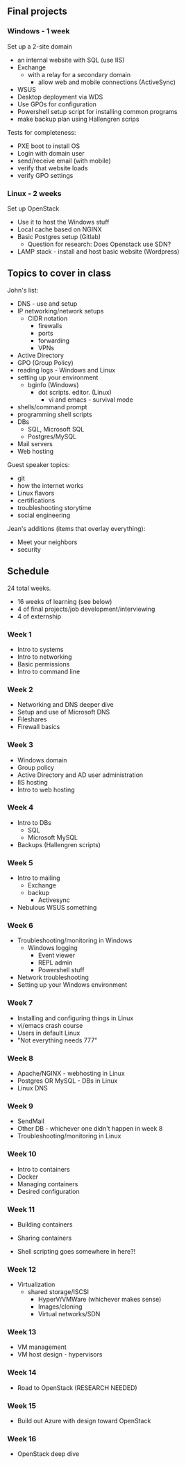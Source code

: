 ## Final projects

### Windows - 1 week
Set up a 2-site domain
* an internal website with SQL (use IIS)
* Exchange
  * with a relay for a secondary domain
	* allow web and mobile connections (ActiveSync)
* WSUS
* Desktop deployment via WDS
* Use GPOs for configuration
* Powershell setup script for installing common programs
* make backup plan using Hallengren scrips

Tests for completeness:
* PXE boot to install OS
* Login with domain user
* send/receive email (with mobile)
* verify that website loads
* verify GPO settings

### Linux - 2 weeks
Set up OpenStack
* Use it to host the Windows stuff
* Local cache based on NGINX
* Basic Postgres setup (Gitlab)
  * Question for research: Does Openstack use SDN?
* LAMP stack - install and host basic website (Wordpress)

## Topics to cover in class

John's list:
* DNS - use and setup
* IP networking/network setups
  * CIDR notation
	* firewalls
	* ports
	* forwarding
	* VPNs
* Active Directory
* GPO (Group Policy)
* reading logs - Windows and Linux
* setting up your environment
  * bginfo (Windows)
	* dot scripts. editor. (Linux)
		* vi and emacs - survival mode
* shells/command prompt
* programming shell scripts
* DBs
	* SQL, Microsoft SQL
	* Postgres/MySQL
* Mail servers
* Web hosting

Guest speaker topics:
* git
* how the internet works
* Linux flavors
* certifications
* troubleshooting storytime
* social engineering

Jean's additions (items that overlay everything):
* Meet your neighbors
* security

## Schedule
24 total weeks.
* 16 weeks of learning (see below)
* 4 of final projects/job development/interviewing
* 4 of externship

### Week 1
* Intro to systems
* Intro to networking
* Basic permissions
* Intro to command line

### Week 2
* Networking and DNS deeper dive
* Setup and use of Microsoft DNS
* Fileshares
* Firewall basics

### Week 3
* Windows domain
* Group policy
* Active Directory and AD user administration
* IIS hosting
* Intro to web hosting

### Week 4
* Intro to DBs
  * SQL
  * Microsoft MySQL
* Backups (Hallengren scripts)

### Week 5
* Intro to mailing
  * Exchange
  * backup
	* Activesync
* Nebulous WSUS something

### Week 6
* Troubleshooting/monitoring in Windows
  * Windows logging
	* Event viewer
	* REPL admin
	* Powershell stuff
* Network troubleshooting
* Setting up your Windows environment

### Week 7
* Installing and configuring things in Linux
* vi/emacs crash course
* Users in default Linux
* "Not everything needs 777"

### Week 8
* Apache/NGINX - webhosting in Linux
* Postgres OR MySQL - DBs in Linux
* Linux DNS

### Week 9
* SendMail
* Other DB - whichever one didn't happen in week 8
* Troubleshooting/monitoring in Linux

### Week 10
* Intro to containers
* Docker
* Managing containers
* Desired configuration

### Week 11
* Building containers
* Sharing containers

* Shell scripting goes somewhere in here?!

### Week 12
* Virtualization
  * shared storage/ISCSI
	* HyperV/VMWare (whichever makes sense)
	* Images/cloning
	* Virtual networks/SDN

### Week 13
* VM management
* VM host design - hypervisors

### Week 14
* Road to OpenStack (RESEARCH NEEDED)

### Week 15
* Build out Azure with design toward OpenStack

### Week 16
* OpenStack deep dive